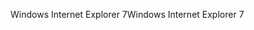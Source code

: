 <span data-ttu-id="be43e-101">Windows Internet Explorer 7</span><span class="sxs-lookup"><span data-stu-id="be43e-101">Windows Internet Explorer 7</span></span>